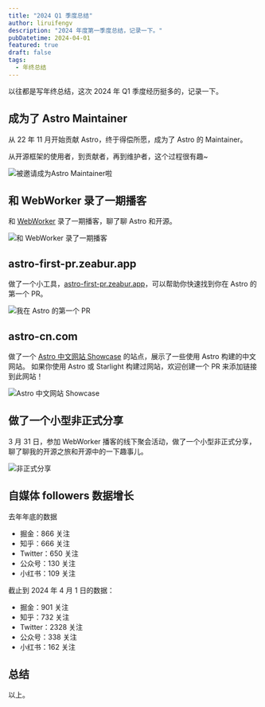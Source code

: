 ```yaml
---
title: "2024 Q1 季度总结"
author: liruifengv
description: "2024 年度第一季度总结，记录一下。"
pubDatetime: 2024-04-01
featured: true
draft: false
tags:
  - 年终总结
---
```


以往都是写年终总结，这次 2024 年 Q1 季度经历挺多的，记录一下。

## 成为了 Astro Maintainer

从 22 年 11 月开始贡献 Astro，终于得偿所愿，成为了 Astro 的 Maintainer。

从开源框架的使用者，到贡献者，再到维护者，这个过程很有趣~

![被邀请成为Astro Maintainer啦](https://bucket.liruifengv.com/join-astro/invite.jpg)

## 和 WebWorker 录了一期播客

和 [WebWorker](https://www.xiaoyuzhoufm.com/podcast/613753ef23c82a9a1ccfdf35) 录了一期播客，聊了聊 Astro 和开源。

![和 WebWorker 录了一期播客](https://bucket.liruifengv.com/2024q1/webworker-podcast.jpg)

## astro-first-pr.zeabur.app

做了一个小工具，[astro-first-pr.zeabur.app](https://astro-first-pr.zeabur.app/)，可以帮助你快速找到你在 Astro 的第一个 PR。

![我在 Astro 的第一个 PR](https://bucket.liruifengv.com/2024q1/astro-first-pr.png)

## astro-cn.com

做了一个 [Astro 中文网站 Showcase](astro-cn.com) 的站点，展示了一些使用 Astro 构建的中文网站。
如果你使用 Astro 或 Starlight 构建过网站，欢迎创建一个 PR 来添加链接到此网站！

![Astro 中文网站 Showcase](https://bucket.liruifengv.com/2024q1/astro-cn.png)

## 做了一个小型非正式分享

3 月 31 日，参加 WebWorker 播客的线下聚会活动，做了一个小型非正式分享，聊了聊我的开源之旅和开源中的一下趣事儿。

![非正式分享](https://bucket.liruifengv.com/2024q1/webworker-share.jpg)


## 自媒体 followers 数据增长

去年年底的数据

- 掘金：866 关注
- 知乎：666 关注
- Twitter：650 关注
- 公众号：130 关注
- 小红书：109 关注

截止到 2024 年 4 月 1 日的数据：

- 掘金：901 关注
- 知乎：732 关注
- Twitter：2328 关注
- 公众号：338 关注
- 小红书：162 关注

## 总结

以上。